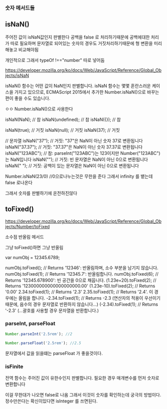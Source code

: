 ### 숫자 메서드들

## isNaN()

주어진 값이 isNaN값인지 판별한다
공백을 false 로 처리하기때문에 공백에대한 처리가 따로 필요하며
문자열로 되어있는 숫자의 경우도 거짓처리하기때문에 형 변환을 미리해놓고 비교해야됨

개인적으로 그래서 typeOf !=="number" 따로 넣어둠

https://developer.mozilla.org/ko/docs/Web/JavaScript/Reference/Global_Objects/isNaN

isNaN() 함수는 어떤 값이 NaN인지 판별합니다. isNaN 함수는 몇몇 혼란스러운 케이스을 가지고 있으므로, ECMAScript 2015에서 추가한 Number.isNaN()으로 바꾸는 편이 좋을 수도 있습니다.

ㅇㅇ Number.isNaN()으로 사용한다

isNaN(NaN); // 참
isNaN(undefined); // 참
isNaN({}); // 참

isNaN(true); // 거짓
isNaN(null); // 거짓
isNaN(37); // 거짓

// 문자열
isNaN("37"); // 거짓: "37"은 NaN이 아닌 숫자 37로 변환됩니다
isNaN("37.37"); // 거짓: "37.37"은 NaN이 아닌 숫자 37.37로 변환됩니다
isNaN("123ABC"); // 참: parseInt("123ABC")는 123이지만 Number("123ABC")는 NaN입니다
isNaN(""); // 거짓: 빈 문자열은 NaN이 아닌 0으로 변환됩니다
isNaN(" "); // 거짓: 공백이 있는 문자열은 NaN이 아닌 0으로 변환됩니다

Number.isNaN(23/0) //0으로나누는것은 무한을 준다 그래서 infinity 를 뱉는데 false 로나온다

그래서 숫자를 판별하기에 온전하진않다

## toFixed()

https://developer.mozilla.org/ko/docs/Web/JavaScript/Reference/Global_Objects/Number/toFixed

소수점 반올림 메서드

그냥 toFixed()하면 그냥 반올림

var numObj = 12345.6789;

numObj.toFixed(); // Returns '12346': 반올림하며, 소수 부분을 남기지 않습니다.
numObj.toFixed(1); // Returns '12345.7': 반올림합니다.
numObj.toFixed(6); // Returns '12345.678900': 빈 공간을 0으로 채웁니다.
(1.23e+20).toFixed(2); // Returns '123000000000000000000.00'
(1.23e-10).toFixed(2); // Returns '0.00'
2.34.toFixed(1); // Returns '2.3'
2.35.toFixed(1); // Returns '2.4'. 이 경우에는 올림을 합니다.
-2.34.toFixed(1); // Returns -2.3 (연산자의 적용이 우선이기 때문에, 음수의 경우 문자열로 반환하지 않습니다...)
(-2.34).toFixed(1); // Returns '-2.3' (...괄호를 사용할 경우 문자열을 반환합니다.)

### parseInt, parseFloat

```js
Number.parseInt('2.5rem'); //2

Number.parseFloat('2.5rem'); //2.5
```

문자열에서 값을 읽을떄는 parseFloat 가 좋을것이다.

### isFinite

전역 함수는 주어진 값이 유한수인지 판별합니다. 필요한 경우 매개변수를 먼저 숫자로 변환합니다

이걸 무한대가 나오면 false로 나옴
그래서 이것이 숫자를 확인하는데 궁극의 방법이다.
정수만쓴다는 확신이있다면 isInteger 를 쓰면된다.

